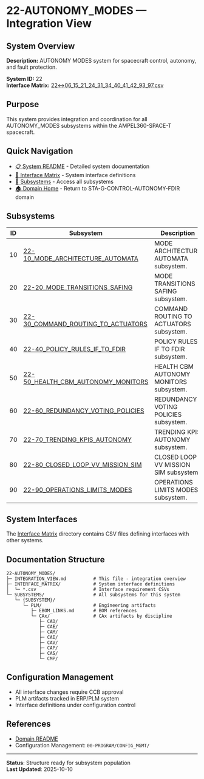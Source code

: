 # 22-AUTONOMY_MODES — Integration View

## System Overview

**Description:** AUTONOMY MODES system for spacecraft control, autonomy, and fault protection.

**System ID:** 22  
**Interface Matrix:** [22↔06_15_21_24_31_34_40_41_42_93_97.csv](./INTERFACE_MATRIX/22↔06_15_21_24_31_34_40_41_42_93_97.csv)

## Purpose

This system provides integration and coordination for all AUTONOMY_MODES subsystems within the AMPEL360-SPACE-T spacecraft.

## Quick Navigation

- [📋 System README](./README.md) - Detailed system documentation
- [🔗 Interface Matrix](./INTERFACE_MATRIX/) - System interface definitions
- [📂 Subsystems](./SUBSYSTEMS/) - Access all subsystems
- [🏠 Domain Home](../../README.md) - Return to STA-G-CONTROL-AUTONOMY-FDIR domain

## Subsystems

| ID | Subsystem | Description |
|----|-----------|-------------|
| 10 | [22-10_MODE_ARCHITECTURE_AUTOMATA](./SUBSYSTEMS/22-10_MODE_ARCHITECTURE_AUTOMATA/) | MODE ARCHITECTURE AUTOMATA subsystem. |
| 20 | [22-20_MODE_TRANSITIONS_SAFING](./SUBSYSTEMS/22-20_MODE_TRANSITIONS_SAFING/) | MODE TRANSITIONS SAFING subsystem. |
| 30 | [22-30_COMMAND_ROUTING_TO_ACTUATORS](./SUBSYSTEMS/22-30_COMMAND_ROUTING_TO_ACTUATORS/) | COMMAND ROUTING TO ACTUATORS subsystem. |
| 40 | [22-40_POLICY_RULES_IF_TO_FDIR](./SUBSYSTEMS/22-40_POLICY_RULES_IF_TO_FDIR/) | POLICY RULES IF TO FDIR subsystem. |
| 50 | [22-50_HEALTH_CBM_AUTONOMY_MONITORS](./SUBSYSTEMS/22-50_HEALTH_CBM_AUTONOMY_MONITORS/) | HEALTH CBM AUTONOMY MONITORS subsystem. |
| 60 | [22-60_REDUNDANCY_VOTING_POLICIES](./SUBSYSTEMS/22-60_REDUNDANCY_VOTING_POLICIES/) | REDUNDANCY VOTING POLICIES subsystem. |
| 70 | [22-70_TRENDING_KPIS_AUTONOMY](./SUBSYSTEMS/22-70_TRENDING_KPIS_AUTONOMY/) | TRENDING KPIS AUTONOMY subsystem. |
| 80 | [22-80_CLOSED_LOOP_VV_MISSION_SIM](./SUBSYSTEMS/22-80_CLOSED_LOOP_VV_MISSION_SIM/) | CLOSED LOOP VV MISSION SIM subsystem. |
| 90 | [22-90_OPERATIONS_LIMITS_MODES](./SUBSYSTEMS/22-90_OPERATIONS_LIMITS_MODES/) | OPERATIONS LIMITS MODES subsystem. |

## System Interfaces

The [Interface Matrix](./INTERFACE_MATRIX/) directory contains CSV files defining interfaces with other systems.

## Documentation Structure

```
22-AUTONOMY_MODES/
├─ INTEGRATION_VIEW.md          # This file - integration overview
├─ INTERFACE_MATRIX/            # System interface definitions
│  └─ *.csv                     # Interface requirement CSVs
└─ SUBSYSTEMS/                  # All subsystems for this system
   └─ {SUBSYSTEM}/
      └─ PLM/                   # Engineering artifacts
         ├─ EBOM_LINKS.md       # BOM references
         └─ CAx/                # CAx artifacts by discipline
            ├─ CAD/
            ├─ CAE/
            ├─ CAM/
            ├─ CAI/
            ├─ CAV/
            ├─ CAP/
            ├─ CAS/
            └─ CMP/
```

## Configuration Management

- All interface changes require CCB approval
- PLM artifacts tracked in ERP/PLM system
- Interface definitions under configuration control

## References

- [Domain README](../../README.md)
- Configuration Management: `00-PROGRAM/CONFIG_MGMT/`

---

**Status**: Structure ready for subsystem population  
**Last Updated**: 2025-10-10
